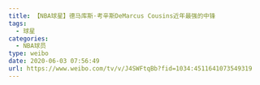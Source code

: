 ```yaml
---
title: 【NBA球星】德马库斯·考辛斯DeMarcus Cousins近年最强的中锋
tags:
  - 球星
categories:
  - NBA球员
type: weibo
date: 2020-06-03 07:56:49
url: https://www.weibo.com/tv/v/J4SWFtqBb?fid=1034:4511641073549319
---
```


<!-- more -->